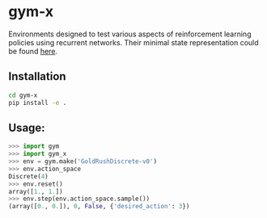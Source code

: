 # gym-x
Environments designed to test various aspects of reinforcement learning policies using recurrent networks. Their minimal state representation could be found [here](../docs/README.md). 

## Installation
```bash
cd gym-x
pip install -e .
```

## Usage:
```python
>>> import gym
>>> import gym_x
>>> env = gym.make('GoldRushDiscrete-v0')
>>> env.action_space
Discrete(4)
>>> env.reset()
array([1., 1.])
>>> env.step(env.action_space.sample())
(array([0., 0.]), 0, False, {'desired_action': 3})
```

